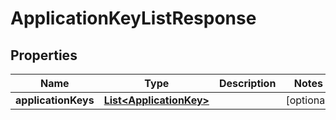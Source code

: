 

# ApplicationKeyListResponse

## Properties

Name | Type | Description | Notes
------------ | ------------- | ------------- | -------------
**applicationKeys** | [**List&lt;ApplicationKey&gt;**](ApplicationKey.md) |  |  [optional]



